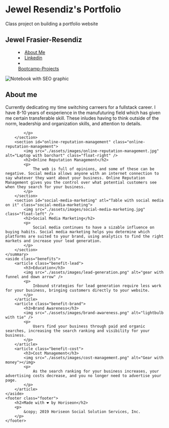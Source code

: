 # Jewel Resendiz's Portfolio

Class project on building a portfolio website

<!DOCTYPE html>
<html lang="en-us">

<head>
    <meta charset="UTF-8" />
    <link rel="stylesheet" href="./css/style.css">
    <title>Jewel Frasier-Resendiz</title>
</head>

<body>
    <nav class="header">
        <h1>Jewel Frasier-Resendiz</h1>
        <article>
            <menu>
                <li><a href="#search-engine-optimization">About Me</a> 
                <li><a href="https://www.linkedin.com/in/jewel-resendiz">Linkedin</a>
                <li></li><a href="#social-media-marketing">Bootcamp-Projects</a>
                </li>
            </menu>
        </article>
    </nav>
    <article class="hero"></article>
    <summary class="content">
        <section class="search-engine-optimization">
            <img src="./assets/images/search-engine-optimization.jpg" alt="Notebook with SEO graphic" class="float-left" />
            <h2>About me</h2>
            <p>Currently dedicating my time switching carreers for a fullstack career. I have 8-10 years of exsperience in the manufuturing field which has given me certain transferable skill.
                These inludes having to think outside of the norm, leadership and organization skills, and attention to details.
               
            </p>
        </section>
        <section id="online-reputation-management" class="online-reputation-management">
            <img src="./assets/images/online-reputation-management.jpg" alt="Laptop with barchart" class="float-right" />
            <h2>Online Reputation Management</h2>
            <p>
                The web is full of opinions, and some of these can be negative. Social media allows anyone with an internet connection to say whatever they want about your business. Online Reputation Management gives you the control over what potential customers see when they search for your business.
            </p>
        </section>
        <section id="social-media-marketing" atl="Table with social media on it" class="social-media-marketing">
            <img src="./assets/images/social-media-marketing.jpg" class="float-left" />
            <h2>Social Media Marketing</h2>
            <p>
                Social media continues to have a sizable influence on buying habits. Social media marketing helps you determine which platforms are suited to your brand, using analytics to find the right markets and increase your lead generation.
            </p>
        </section>
    </summary>
    <aside class="benefits">
        <article class="benefit-lead">
            <h3>Education</h3>
            <img src="./assets/images/lead-generation.png" alt="gear with funnel and down arrow" />
            <p>
                Inbound strategies for lead generation require less work for your business, bringing customers directly to your website.
            </p>
        </article>
        <article class="benefit-brand">
            <h3>Brand Awareness</h3>
            <img src="./assets/images/brand-awareness.png" alt="lightbulb with tie" />
            <p>
                Users find your business through paid and organic searches, increasing the search ranking and visibility for your business.
            </p>
        </article>
        <article class="benefit-cost">
            <h3>Cost Management</h3>
            <img src="./assets/images/cost-management.png" alt="Gear with money"></img>
            <p>
                As the search ranking for your business increases, your advertising costs decrease, and you no longer need to advertise your page.
            </p>
        </article>
    </aside>
    <footer class="footer">
        <h2>Made with ❤️️ by Horiseon</h2>
        <p>
            &copy; 2019 Horiseon Social Solution Services, Inc.
        </p>
    </footer>
</body>

</html>
